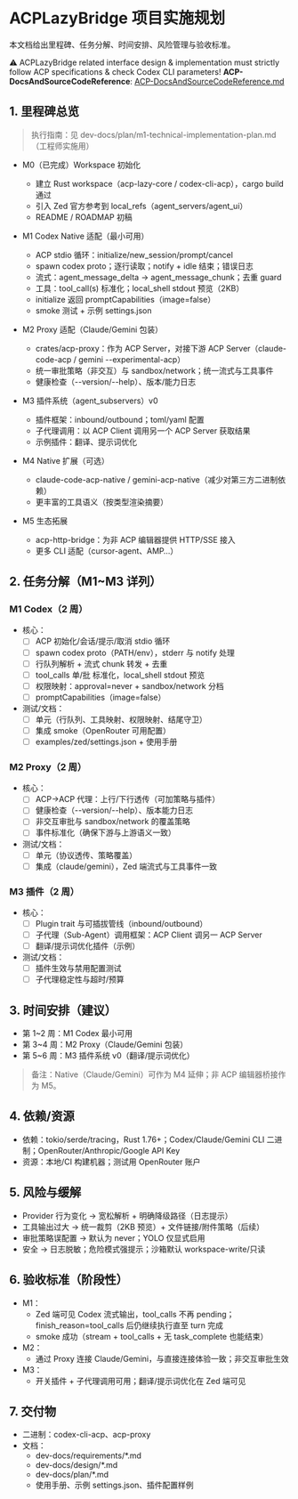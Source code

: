 # ACPLazyBridge 项目实施规划

本文档给出里程碑、任务分解、时间安排、风险管理与验收标准。

⚠️ ACPLazyBridge related interface design & implementation must strictly follow ACP specifications & check Codex CLI parameters!
**ACP-DocsAndSourceCodeReference**: [ACP-DocsAndSourceCodeReference.md](ACP-DocsAndSourceCodeReference.md)

## 1. 里程碑总览

> 执行指南：见 dev-docs/plan/m1-technical-implementation-plan.md（工程师实施用）

- M0（已完成）Workspace 初始化
  - 建立 Rust workspace（acp-lazy-core / codex-cli-acp），cargo build 通过
  - 引入 Zed 官方参考到 local_refs（agent_servers/agent_ui）
  - README / ROADMAP 初稿

- M1 Codex Native 适配（最小可用）
  - ACP stdio 循环：initialize/new_session/prompt/cancel
  - spawn codex proto；逐行读取；notify + idle 结束；错误日志
  - 流式：agent_message_delta → agent_message_chunk；去重 guard
  - 工具：tool_call(s) 标准化；local_shell stdout 预览（2KB）
  - initialize 返回 promptCapabilities（image=false）
  - smoke 测试 + 示例 settings.json

- M2 Proxy 适配（Claude/Gemini 包装）
  - crates/acp-proxy：作为 ACP Server，对接下游 ACP Server（claude-code-acp / gemini --experimental-acp）
  - 统一审批策略（非交互）与 sandbox/network；统一流式与工具事件
  - 健康检查（--version/--help）、版本/能力日志

- M3 插件系统（agent_subservers）v0
  - 插件框架：inbound/outbound；toml/yaml 配置
  - 子代理调用：以 ACP Client 调用另一个 ACP Server 获取结果
  - 示例插件：翻译、提示词优化

- M4 Native 扩展（可选）
  - claude-code-acp-native / gemini-acp-native（减少对第三方二进制依赖）
  - 更丰富的工具语义（按类型渲染摘要）

- M5 生态拓展
  - acp-http-bridge：为非 ACP 编辑器提供 HTTP/SSE 接入
  - 更多 CLI 适配（cursor-agent、AMP…）

## 2. 任务分解（M1~M3 详列）

### M1 Codex（2 周）
- 核心：
  - [ ] ACP 初始化/会话/提示/取消 stdio 循环
  - [ ] spawn codex proto（PATH/env），stderr 与 notify 处理
  - [ ] 行队列解析 + 流式 chunk 转发 + 去重
  - [ ] tool_calls 单/批 标准化，local_shell stdout 预览
  - [ ] 权限映射：approval=never + sandbox/network 分档
  - [ ] promptCapabilities（image=false）
- 测试/文档：
  - [ ] 单元（行队列、工具映射、权限映射、结尾守卫）
  - [ ] 集成 smoke（OpenRouter 可用配置）
  - [ ] examples/zed/settings.json + 使用手册

### M2 Proxy（2 周）
- 核心：
  - [ ] ACP→ACP 代理：上行/下行透传（可加策略与插件）
  - [ ] 健康检查（--version/--help）、版本能力日志
  - [ ] 非交互审批与 sandbox/network 的覆盖策略
  - [ ] 事件标准化（确保下游与上游语义一致）
- 测试/文档：
  - [ ] 单元（协议透传、策略覆盖）
  - [ ] 集成（claude/gemini），Zed 端流式与工具事件一致

### M3 插件（2 周）
- 核心：
  - [ ] Plugin trait 与可插拔管线（inbound/outbound）
  - [ ] 子代理（Sub-Agent）调用框架：ACP Client 调另一 ACP Server
  - [ ] 翻译/提示词优化插件（示例）
- 测试/文档：
  - [ ] 插件生效与禁用配置测试
  - [ ] 子代理稳定性与超时/预算

## 3. 时间安排（建议）
- 第 1~2 周：M1 Codex 最小可用
- 第 3~4 周：M2 Proxy（Claude/Gemini 包装）
- 第 5~6 周：M3 插件系统 v0（翻译/提示词优化）

> 备注：Native（Claude/Gemini）可作为 M4 延伸；非 ACP 编辑器桥接作为 M5。

## 4. 依赖/资源
- 依赖：tokio/serde/tracing，Rust 1.76+；Codex/Claude/Gemini CLI 二进制；OpenRouter/Anthropic/Google API Key
- 资源：本地/CI 构建机器；测试用 OpenRouter 账户

## 5. 风险与缓解
- Provider 行为变化 → 宽松解析 + 明确降级路径（日志提示）
- 工具输出过大 → 统一裁剪（2KB 预览）+ 文件链接/附件策略（后续）
- 审批策略误配置 → 默认为 never；YOLO 仅显式启用
- 安全 → 日志脱敏；危险模式强提示；沙箱默认 workspace-write/只读

## 6. 验收标准（阶段性）
- M1：
  - Zed 端可见 Codex 流式输出，tool_calls 不再 pending；finish_reason=tool_calls 后仍继续执行直至 turn 完成
  - smoke 成功（stream + tool_calls + 无 task_complete 也能结束）
- M2：
  - 通过 Proxy 连接 Claude/Gemini，与直接连接体验一致；非交互审批生效
- M3：
  - 开关插件 + 子代理调用可用；翻译/提示词优化在 Zed 端可见

## 7. 交付物
- 二进制：codex-cli-acp、acp-proxy
- 文档：
  - dev-docs/requirements/*.md
  - dev-docs/design/*.md
  - dev-docs/plan/*.md
  - 使用手册、示例 settings.json、插件配置样例
